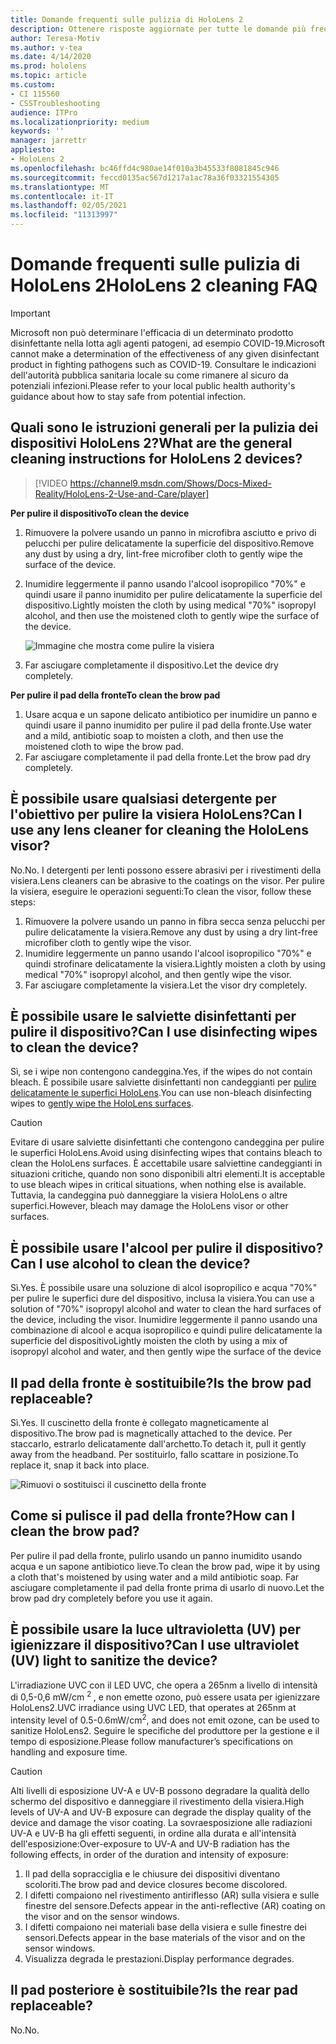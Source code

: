 ```yaml
---
title: Domande frequenti sulle pulizia di HoloLens 2
description: Ottenere risposte aggiornate per tutte le domande più frequenti per la pulizia e la manutenzione del dispositivo HoloLens 2.
author: Teresa-Motiv
ms.author: v-tea
ms.date: 4/14/2020
ms.prod: hololens
ms.topic: article
ms.custom:
- CI 115560
- CSSTroubleshooting
audience: ITPro
ms.localizationpriority: medium
keywords: ''
manager: jarrettr
appliesto:
- HoloLens 2
ms.openlocfilehash: bc46ffd4c980ae14f010a3b45533f8081845c946
ms.sourcegitcommit: feccd0135ac567d1217a1ac78a36f03321554305
ms.translationtype: MT
ms.contentlocale: it-IT
ms.lasthandoff: 02/05/2021
ms.locfileid: "11313997"
---
```

# <span data-ttu-id="e06b2-103">Domande frequenti sulle pulizia di HoloLens 2</span><span class="sxs-lookup"><span data-stu-id="e06b2-103">HoloLens 2 cleaning FAQ</span></span>

> [!IMPORTANT]  
> <span data-ttu-id="e06b2-104">Microsoft non può determinare l'efficacia di un determinato prodotto disinfettante nella lotta agli agenti patogeni, ad esempio COVID-19.</span><span class="sxs-lookup"><span data-stu-id="e06b2-104">Microsoft cannot make a determination of the effectiveness of any given disinfectant product in fighting pathogens such as COVID-19.</span></span> <span data-ttu-id="e06b2-105">Consultare le indicazioni dell'autorità pubblica sanitaria locale su come rimanere al sicuro da potenziali infezioni.</span><span class="sxs-lookup"><span data-stu-id="e06b2-105">Please refer to your local public health authority's guidance about how to stay safe from potential infection.</span></span>  

## <span data-ttu-id="e06b2-106">Quali sono le istruzioni generali per la pulizia dei dispositivi HoloLens 2?</span><span class="sxs-lookup"><span data-stu-id="e06b2-106">What are the general cleaning instructions for HoloLens 2 devices?</span></span>

> [!VIDEO https://channel9.msdn.com/Shows/Docs-Mixed-Reality/HoloLens-2-Use-and-Care/player]

<!-- <iframe src="https://channel9.msdn.com/Shows/Docs-Mixed-Reality/HoloLens-2-Use-and-Care/player" width="960" height="540" allowFullScreen frameBorder="0" title="HoloLens 2 Use and Care - Microsoft Channel 9 Video"></iframe> -->

**<span data-ttu-id="e06b2-107">Per pulire il dispositivo</span><span class="sxs-lookup"><span data-stu-id="e06b2-107">To clean the device</span></span>**

1. <span data-ttu-id="e06b2-108">Rimuovere la polvere usando un panno in microfibra asciutto e privo di pelucchi per pulire delicatamente la superficie del dispositivo.</span><span class="sxs-lookup"><span data-stu-id="e06b2-108">Remove any dust by using a dry, lint-free microfiber cloth to gently wipe the surface of the device.</span></span>
1. <span data-ttu-id="e06b2-109">Inumidire leggermente il panno usando l'alcool isopropilico "70%" e quindi usare il panno inumidito per pulire delicatamente la superficie del dispositivo.</span><span class="sxs-lookup"><span data-stu-id="e06b2-109">Lightly moisten the cloth by using medical "70%" isopropyl alcohol, and then use the moistened cloth to gently wipe the surface of the device.</span></span>

   ![Immagine che mostra come pulire la visiera](images/hololens-cleaning-visor.png)

1. <span data-ttu-id="e06b2-111">Far asciugare completamente il dispositivo.</span><span class="sxs-lookup"><span data-stu-id="e06b2-111">Let the device dry completely.</span></span>

**<span data-ttu-id="e06b2-112">Per pulire il pad della fronte</span><span class="sxs-lookup"><span data-stu-id="e06b2-112">To clean the brow pad</span></span>**

1. <span data-ttu-id="e06b2-113">Usare acqua e un sapone delicato antibiotico per inumidire un panno e quindi usare il panno inumidito per pulire il pad della fronte.</span><span class="sxs-lookup"><span data-stu-id="e06b2-113">Use water and a mild, antibiotic soap to moisten a cloth, and then use the moistened cloth to wipe the brow pad.</span></span>
1. <span data-ttu-id="e06b2-114">Far asciugare completamente il pad della fronte.</span><span class="sxs-lookup"><span data-stu-id="e06b2-114">Let the brow pad dry completely.</span></span>

## <span data-ttu-id="e06b2-115">È possibile usare qualsiasi detergente per l'obiettivo per pulire la visiera HoloLens?</span><span class="sxs-lookup"><span data-stu-id="e06b2-115">Can I use any lens cleaner for cleaning the HoloLens visor?</span></span>

<span data-ttu-id="e06b2-116">No.</span><span class="sxs-lookup"><span data-stu-id="e06b2-116">No.</span></span> <span data-ttu-id="e06b2-117">I detergenti per lenti possono essere abrasivi per i rivestimenti della visiera.</span><span class="sxs-lookup"><span data-stu-id="e06b2-117">Lens cleaners can be abrasive to the coatings on the visor.</span></span> <span data-ttu-id="e06b2-118">Per pulire la visiera, eseguire le operazioni seguenti:</span><span class="sxs-lookup"><span data-stu-id="e06b2-118">To clean the visor, follow these steps:</span></span>  

1. <span data-ttu-id="e06b2-119">Rimuovere la polvere usando un panno in fibra secca senza pelucchi per pulire delicatamente la visiera.</span><span class="sxs-lookup"><span data-stu-id="e06b2-119">Remove any dust by using a dry lint-free microfiber cloth to gently wipe the visor.</span></span>
1. <span data-ttu-id="e06b2-120">Inumidire leggermente un panno usando l'alcool isopropilico "70%" e quindi strofinare delicatamente la visiera.</span><span class="sxs-lookup"><span data-stu-id="e06b2-120">Lightly moisten a cloth by using medical "70%" isopropyl alcohol, and then gently wipe the visor.</span></span>
1. <span data-ttu-id="e06b2-121">Far asciugare completamente la visiera.</span><span class="sxs-lookup"><span data-stu-id="e06b2-121">Let the visor dry completely.</span></span>

## <span data-ttu-id="e06b2-122">È possibile usare le salviette disinfettanti per pulire il dispositivo?</span><span class="sxs-lookup"><span data-stu-id="e06b2-122">Can I use disinfecting wipes to clean the device?</span></span>

<span data-ttu-id="e06b2-123">Sì, se i wipe non contengono candeggina.</span><span class="sxs-lookup"><span data-stu-id="e06b2-123">Yes, if the wipes do not contain bleach.</span></span> <span data-ttu-id="e06b2-124">È possibile usare salviette disinfettanti non candeggianti per [pulire delicatamente le superfici HoloLens](#what-are-the-general-cleaning-instructions-for-hololens-2-devices).</span><span class="sxs-lookup"><span data-stu-id="e06b2-124">You can use non-bleach disinfecting wipes to [gently wipe the HoloLens surfaces](#what-are-the-general-cleaning-instructions-for-hololens-2-devices).</span></span>  

> [!CAUTION]  
> <span data-ttu-id="e06b2-125">Evitare di usare salviette disinfettanti che contengono candeggina per pulire le superfici HoloLens.</span><span class="sxs-lookup"><span data-stu-id="e06b2-125">Avoid using disinfecting wipes that contains bleach to clean the HoloLens surfaces.</span></span> <span data-ttu-id="e06b2-126">È accettabile usare salviettine candeggianti in situazioni critiche, quando non sono disponibili altri elementi.</span><span class="sxs-lookup"><span data-stu-id="e06b2-126">It is acceptable to use bleach wipes in critical situations, when nothing else is available.</span></span> <span data-ttu-id="e06b2-127">Tuttavia, la candeggina può danneggiare la visiera HoloLens o altre superfici.</span><span class="sxs-lookup"><span data-stu-id="e06b2-127">However, bleach may damage the HoloLens visor or other surfaces.</span></span>

## <span data-ttu-id="e06b2-128">È possibile usare l'alcool per pulire il dispositivo?</span><span class="sxs-lookup"><span data-stu-id="e06b2-128">Can I use alcohol to clean the device?</span></span>

<span data-ttu-id="e06b2-129">Sì.</span><span class="sxs-lookup"><span data-stu-id="e06b2-129">Yes.</span></span> <span data-ttu-id="e06b2-130">È possibile usare una soluzione di alcol isopropilico e acqua "70%" per pulire le superfici dure del dispositivo, inclusa la visiera.</span><span class="sxs-lookup"><span data-stu-id="e06b2-130">You can use a solution of "70%" isopropyl alcohol and water to clean the hard surfaces of the device, including the visor.</span></span> <span data-ttu-id="e06b2-131">Inumidire leggermente il panno usando una combinazione di alcool e acqua isopropilico e quindi pulire delicatamente la superficie del dispositivo</span><span class="sxs-lookup"><span data-stu-id="e06b2-131">Lightly moisten the cloth by using a mix of isopropyl alcohol and water, and then gently wipe the surface of the device</span></span>

## <span data-ttu-id="e06b2-132">Il pad della fronte è sostituibile?</span><span class="sxs-lookup"><span data-stu-id="e06b2-132">Is the brow pad replaceable?</span></span>

<span data-ttu-id="e06b2-133">Sì.</span><span class="sxs-lookup"><span data-stu-id="e06b2-133">Yes.</span></span> <span data-ttu-id="e06b2-134">Il cuscinetto della fronte è collegato magneticamente al dispositivo.</span><span class="sxs-lookup"><span data-stu-id="e06b2-134">The brow pad is magnetically attached to the device.</span></span> <span data-ttu-id="e06b2-135">Per staccarlo, estrarlo delicatamente dall'archetto.</span><span class="sxs-lookup"><span data-stu-id="e06b2-135">To detach it, pull it gently away from the headband.</span></span> <span data-ttu-id="e06b2-136">Per sostituirlo, fallo scattare in posizione.</span><span class="sxs-lookup"><span data-stu-id="e06b2-136">To replace it, snap it back into place.</span></span>

![Rimuovi o sostituisci il cuscinetto della fronte](images/hololens2-remove-browpad.png)

## <span data-ttu-id="e06b2-138">Come si pulisce il pad della fronte?</span><span class="sxs-lookup"><span data-stu-id="e06b2-138">How can I clean the brow pad?</span></span>

<span data-ttu-id="e06b2-139">Per pulire il pad della fronte, pulirlo usando un panno inumidito usando acqua e un sapone antibiotico lieve.</span><span class="sxs-lookup"><span data-stu-id="e06b2-139">To clean the brow pad, wipe it by using a cloth that's moistened by using water and a mild antibiotic soap.</span></span> <span data-ttu-id="e06b2-140">Far asciugare completamente il pad della fronte prima di usarlo di nuovo.</span><span class="sxs-lookup"><span data-stu-id="e06b2-140">Let the brow pad dry completely before you use it again.</span></span>

## <span data-ttu-id="e06b2-141">È possibile usare la luce ultravioletta (UV) per igienizzare il dispositivo?</span><span class="sxs-lookup"><span data-stu-id="e06b2-141">Can I use ultraviolet (UV) light to sanitize the device?</span></span>

<span data-ttu-id="e06b2-142">L'irradiazione UVC con il LED UVC, che opera a 265nm a livello di intensità di 0,5-0,6 mW/cm <sup> 2 </sup> , e non emette ozono, può essere usata per igienizzare HoloLens2.</span><span class="sxs-lookup"><span data-stu-id="e06b2-142">UVC irradiance using UVC LED, that operates at 265nm at intensity level of 0.5-0.6mW/cm<sup>2</sup>, and does not emit ozone, can be used to sanitize HoloLens2.</span></span> <span data-ttu-id="e06b2-143">Seguire le specifiche del produttore per la gestione e il tempo di esposizione.</span><span class="sxs-lookup"><span data-stu-id="e06b2-143">Please follow manufacturer’s specifications on handling and exposure time.</span></span>

> [!CAUTION]  
> <span data-ttu-id="e06b2-144">Alti livelli di esposizione UV-A e UV-B possono degradare la qualità dello schermo del dispositivo e danneggiare il rivestimento della visiera.</span><span class="sxs-lookup"><span data-stu-id="e06b2-144">High levels of UV-A and UV-B exposure can degrade the display quality of the device and damage the visor coating.</span></span> <span data-ttu-id="e06b2-145">La sovraesposizione alle radiazioni UV-A e UV-B ha gli effetti seguenti, in ordine alla durata e all'intensità dell'esposizione:</span><span class="sxs-lookup"><span data-stu-id="e06b2-145">Over-exposure to UV-A and UV-B radiation has the following effects, in order of the duration and intensity of exposure:</span></span>
>  
> 1. <span data-ttu-id="e06b2-146">Il pad della sopracciglia e le chiusure dei dispositivi diventano scoloriti.</span><span class="sxs-lookup"><span data-stu-id="e06b2-146">The brow pad and device closures become discolored.</span></span>
> 1. <span data-ttu-id="e06b2-147">I difetti compaiono nel rivestimento antiriflesso (AR) sulla visiera e sulle finestre del sensore.</span><span class="sxs-lookup"><span data-stu-id="e06b2-147">Defects appear in the anti-reflective (AR) coating on the visor and on the sensor windows.</span></span>
> 1. <span data-ttu-id="e06b2-148">I difetti compaiono nei materiali base della visiera e sulle finestre dei sensori.</span><span class="sxs-lookup"><span data-stu-id="e06b2-148">Defects appear in the base materials of the visor and on the sensor windows.</span></span>
> 1. <span data-ttu-id="e06b2-149">Visualizza degrada le prestazioni.</span><span class="sxs-lookup"><span data-stu-id="e06b2-149">Display performance degrades.</span></span>

## <span data-ttu-id="e06b2-150">Il pad posteriore è sostituibile?</span><span class="sxs-lookup"><span data-stu-id="e06b2-150">Is the rear pad replaceable?</span></span>

<span data-ttu-id="e06b2-151">No.</span><span class="sxs-lookup"><span data-stu-id="e06b2-151">No.</span></span>
